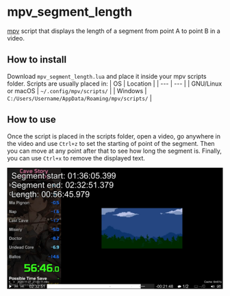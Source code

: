 # mpv_segment_length

[mpv](https://mpv.io/) script that displays the length of a segment from point A to point B in a video.

## How to install

Download `mpv_segment_length.lua` and place it inside your mpv scripts folder.
Scripts are usually placed in:
| OS | Location |
| --- | --- |
| GNU/Linux or macOS | `~/.config/mpv/scripts/` |
| Windows | `C:/Users/Username/AppData/Roaming/mpv/scripts/` |

## How to use

Once the script is placed in the scripts folder, open a video, go anywhere in the video and use `Ctrl+z` to set the starting of point of the segment. Then you can move at any point after that to see how long the segment is.
Finally, you can use `Ctrl+x` to remove the displayed text.

![demo](demo.png)

